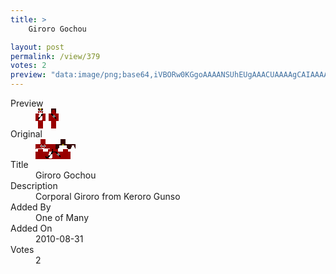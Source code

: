 ```yaml
---
title: >
    Giroro Gochou

layout: post
permalink: /view/379
votes: 2
preview: "data:image/png;base64,iVBORw0KGgoAAAANSUhEUgAAACUAAAAgCAIAAAAaMSbnAAAABnRSTlMA/wD/AP5AXyvrAAABKElEQVRIie2WS3bDIAxFn3K6I7ImWJO0pnhLUQfUVIDsqI7Tkd8Ig+CCPmBSfWLVnW61wQ8AKPef/oex2VGbPshO9y0+p69+I0pEqipE9hPQ+IrZtGWfV7UyQERxTFAdT1ZSPV9r51j8IiKbL+IFvAAazpc8dUqfL44/sypEACBnIeIIKizq974VsFC+uO4BYMPhbD/r7+o1Zbgb7XxrGQUYjGft1d+x/CyHeVXx+DXLAoD9eSOvOVNkLtYokpmXZXGR/vkqjJlV/3CzwMBSSi7S4bWT5TyXU0ClVFhKqZQxmiOPiKrRQZhB1nUGYMdrY2/BVqSbMI4/D8RsSzNy5J0Ic5G3YUz6GpeznyTnvj6dYfX6PcJ0Z24pMv2//18u3sW7eBfvU/oG/UiFy62AP9IAAAAASUVORK5CYII="
---
```

<dl class="side-by-side">
<dt>Preview</dt>
<dd>
    <img class="preview" src="data:image/png;base64,iVBORw0KGgoAAAANSUhEUgAAACUAAAAgCAIAAAAaMSbnAAAABnRSTlMA/wD/AP5AXyvrAAABKElEQVRIie2WS3bDIAxFn3K6I7ImWJO0pnhLUQfUVIDsqI7Tkd8Ig+CCPmBSfWLVnW61wQ8AKPef/oex2VGbPshO9y0+p69+I0pEqipE9hPQ+IrZtGWfV7UyQERxTFAdT1ZSPV9r51j8IiKbL+IFvAAazpc8dUqfL44/sypEACBnIeIIKizq974VsFC+uO4BYMPhbD/r7+o1Zbgb7XxrGQUYjGft1d+x/CyHeVXx+DXLAoD9eSOvOVNkLtYokpmXZXGR/vkqjJlV/3CzwMBSSi7S4bWT5TyXU0ClVFhKqZQxmiOPiKrRQZhB1nUGYMdrY2/BVqSbMI4/D8RsSzNy5J0Ic5G3YUz6GpeznyTnvj6dYfX6PcJ0Z24pMv2//18u3sW7eBfvU/oG/UiFy62AP9IAAAAASUVORK5CYII=">
</dd>
<dt>Original</dt>
<dd>
    <img class="preview" src="data:image/png;base64,iVBORw0KGgoAAAANSUhEUgAAAEAAAAAgCAYAAACinX6EAAABGElEQVR42u2XYQ6DIAyF3524k3fiTt5pc+qSahgU1o7C2uT90Gj0fdj6AAoVgUdOpcKXFbZn5ATtcgAOwAE4AAfgACYGUDJIhYpruQoVWtdDAXJiAXjVHQI9NzWA8zO+GE6dkwag3SrVAED6nR5PD4AOuk/H0wPQHIq/AJC7hw3gWPJ4SGj1o/CvrRmAVrUAkM4N4rmg9X4wW0b7/boBiA7gzwGYbYGokO9TgxUEQkpa72ECQM6oNgRTAErtsV+z5YzhAVyywGaIs8Jv88uyiELoCmA3cqoYjIh5SQjdANzNs5IhMY+RvwDaz7XRmLYMRgCAzEBr2RvU5gYTAMAw37KDHApAybzkFtrcDEj1rAXzXYOQFZX8PwHZXKo7ws62iwAAAABJRU5ErkJggg==">
</dd>
<dt>Title</dt>
<dd>Giroro Gochou</dd>
<dt>Description</dt>
<dd>Corporal Giroro from Keroro Gunso</dd>
<dt>Added By</dt>
<dd>One of Many</dd>
<dt>Added On</dt>
<dd>2010-08-31</dd>
<dt>Votes</dt>
<dd>2</dd>
</dl>
